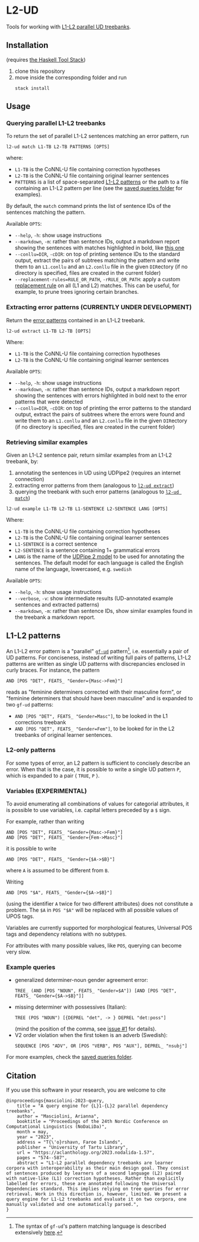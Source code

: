 # L2-UD
Tools for working with [L1-L2 parallel UD treebanks](https://aclanthology.org/W17-6306.pdf).

## Installation
(requires [the Haskell Tool Stack](https://docs.haskellstack.org/en/stable/))

1. clone this repository
2. move inside the corresponding folder and run
   ```
   stack install
   ```

## Usage

### Querying parallel L1-L2 treebanks
To return the set of parallel L1-L2 sentences matching an error pattern, run

```
l2-ud match L1-TB L2-TB PATTERNS [OPTS]
```

where:

- `L1-TB` is the CoNNL-U file containing correction hypotheses
- `L2-TB` is the CoNNL-U file containing original learner sentences
- `PATTERNS` is a list of space-separated [L1-L2 patterns](l1-l2-patterns) or the path to a file containing an L1-L2 pattern per line (see the [saved queries folder](queries) for examples).

By default, the `match` command prints the list of sentence IDs of the sentences matching the pattern.

Available `OPTS`:

- `--help`, `-h`: show usage instructions
- `--markdown`, `-m`: rather than sentence IDs, output a markdown report showing the sentences with matches highlighted in bold, like [this one](results/sv/S-FinV-example.md)
- `--conllu=DIR`, `-cDIR`: on top of printing sentence IDs to the standard output, extract the pairs of subtrees matching the pattern and write them to an `L1.conllu` and an `L2.conllu` file in the given `DIR`ectory (if no directory is specified, files are created in the current folder)
- `--replacement-rules=RULE_OR_PATH`, `-rRULE_OR_PATH`: apply a custom [replacement rule](https://github.com/GrammaticalFramework/gf-ud/blob/master/doc/patterns.md#the-semantics-of-replacements) on all (L1 and L2) matches. This can be useful, for example, to prune trees ignoring certain branches. 

### Extracting error patterns (__CURRENTLY UNDER DEVELOPMENT__)
Return the [error patterns](#l1-l2-patterns) contained in an L1-L2 treebank.

```
l2-ud extract L1-TB L2-TB [OPTS]
```

Where:

- `L1-TB` is the CoNNL-U file containing correction hypotheses
- `L2-TB` is the CoNNL-U file containing original learner sentences

Available `OPTS`:

- `--help`, `-h`: show usage instructions
- `--markdown`, `-m`: rather than sentence IDs, output a markdown report showing the sentences with errors highlighted in bold next to the error patterns that were detected
- `--conllu=DIR`, `-cDIR`: on top of printing the error patterns to the standard output, extract the pairs of subtrees where the errors were found and write them to an `L1.conllu` and an `L2.conllu` file in the given `DIR`ectory (if no directory is specified, files are created in the current folder)

### Retrieving similar examples
Given an L1-L2 sentence pair, return similar examples from an L1-L2 treebank, by:

1. annotating the sentences in UD using UDPipe2 (requires an internet connection)
2. extracting error patterns from them (analogous to [`l2-ud extract`](#extracting-error-patterns-currently-under-development))
3. querying the treebank with such error patterns (analogous to [`l2-ud match`](#querying-parallel-l1-l2-treebanks))

```
l2-ud example L1-TB L2-TB L1-SENTENCE L2-SENTENCE LANG [OPTS]
```

Where:

- `L1-TB` is the CoNNL-U file containing correction hypotheses
- `L2-TB` is the CoNNL-U file containing original learner sentences
- `L1-SENTENCE` is a correct sentence
- `L2-SENTENCE` is a sentence containing 1+ grammatical errors
- `LANG` is the name of the [UDPipe 2 model](https://ufal.mff.cuni.cz/udpipe/2/models) to be used for annotating the sentences. The default model for each language is called the English name of the language, lowercased, e.g. `swedish`   

Available `OPTS`:

- `--help`, `-h`: show usage instructions
- `--verbose`, `-v`: show intermediate results (UD-annotated example sentences and extracted patterns)
- `--markdown`, `-m`: rather than sentence IDs, show similar examples found in the treebank a markdown report. 

## L1-L2 patterns
An L1-L2 error pattern is a "parallel" [`gf-ud`](https://github.com/GrammaticalFramework/gf-ud) pattern[^1], i.e. essentially a pair of UD patterns.
For conciseness, instead of writing full pairs of patterns, L1-L2 patterns are written as single UD patterns with discrepancies enclosed in curly braces. For instance, the pattern

```
AND [POS "DET", FEATS_ "Gender={Masc->Fem}"]
```

reads as "feminine determiners corrected with their masculine form", or "feminine determiners that should have been masculine" and is expanded to two `gf-ud` patterns:

- `AND [POS "DET", FEATS_ "Gender=Masc"]`, to be looked in the L1 corrections treebank
- `AND [POS "DET", FEATS_ "Gender=Fem"]`, to be looked for in the L2 treebanks of original learner sentences.

### L2-only patterns
For some types of error, an L2 pattern is sufficient to concisely describe an error. 
When that is the case, it is possible to write a single UD pattern `P`, which is expanded to a pair $\langle$ `TRUE`, `P` $\rangle$.

### Variables (__EXPERIMENTAL__)
To avoid enumerating all combinations of values for categorial attributes, it is possible to use variables, i.e. capital letters preceded by a `$` sign.

For example, rather than writing 

```
AND [POS "DET", FEATS_ "Gender={Masc->Fem}"]
AND [POS "DET", FEATS_ "Gender={Fem->Masc}"]
```

it is possible to write

```
AND [POS "DET", FEATS_ "Gender={$A->$B}"]
```

where `A` is assumed to be different from `B`.

Writing

```
AND [POS "$A", FEATS_ "Gender={$A->$B}"]
```

(using the identifier `A` twice for two different attributes) does not constitute a problem. The `$A` in `POS "$A"` will be replaced with all possible values of UPOS tags.

Variables are currently supported for morphological features, Universal POS tags and dependency relations with no subtypes. 

For attributes with many possible values, like `POS`, querying can become very slow. 

### Example queries
- generalized determiner-noun gender agreement error:
  ```
  TREE_ (AND [POS "NOUN", FEATS_ "Gender=$A"]) [AND [POS "DET", FEATS_ "Gender={$A->$B}"]]
  ```
- missing determiner with possessives (Italian):
  ```
  TREE (POS "NOUN") [{DEPREL "det", -> } DEPREL "det:poss"]
  ``` 
  (mind the position of the comma, see [issue #1](https://github.com/harisont/L2-UD/issues/1) for details).
- V2 order violation when the first token is an adverb (Swedish):
  ```
  SEQUENCE [POS "ADV", OR [POS "VERB", POS "AUX"], DEPREL_ "nsubj"]
  ```

For more examples, check the [saved queries folder](queries).

## Citation
If you use this software in your research, you are welcome to cite

```
@inproceedings{masciolini-2023-query,
    title = "A query engine for {L}1-{L}2 parallel dependency treebanks",
    author = "Masciolini, Arianna",
    booktitle = "Proceedings of the 24th Nordic Conference on Computational Linguistics (NoDaLiDa)",
    month = may,
    year = "2023",
    address = "T{\'o}rshavn, Faroe Islands",
    publisher = "University of Tartu Library",
    url = "https://aclanthology.org/2023.nodalida-1.57",
    pages = "574--587",
    abstract = "L1-L2 parallel dependency treebanks are learner corpora with interoperability as their main design goal. They consist of sentences produced by learners of a second language (L2) paired with native-like (L1) correction hypotheses. Rather than explicitly labelled for errors, these are annotated following the Universal Dependencies standard. This implies relying on tree queries for error retrieval. Work in this direction is, however, limited. We present a query engine for L1-L2 treebanks and evaluate it on two corpora, one manually validated and one automatically parsed.",
}
```

[^1]: The syntax of `gf-ud`'s pattern matching language is described extensively [here](https://github.com/GrammaticalFramework/gf-ud/blob/master/doc/patterns.md).